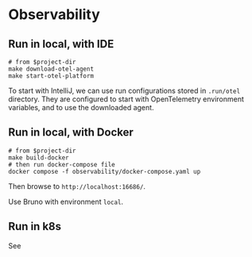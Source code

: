 # Observability

## Run in local, with IDE


```shell
# from $project-dir
make download-otel-agent
make start-otel-platform
```

To start with IntelliJ, we can use run configurations stored in `.run/otel` directory.
They are configured to start with OpenTelemetry environment variables, and to use the downloaded agent.

## Run in local, with Docker

```shell
# from $project-dir
make build-docker
# then run docker-compose file
docker compose -f observability/docker-compose.yaml up
```

Then browse to `http://localhost:16686/`.

Use Bruno with environment `local`.

## Run in k8s

See 

